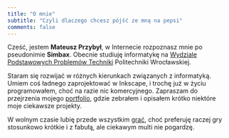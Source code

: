 ```yaml
---
title: "O mnie"
subtitle: "Czyli dlaczego chcesz pójść ze mną na pepsi"
comments: false
---
```


Cześć, jestem **Mateusz Przybył**, w Internecie rozpoznasz mnie po pseudonimie **Simbax**. Obecnie studiuję informatykę na [Wydziale Podstawowych Problemów Techniki](http://studia.cs.pwr.edu.pl/) Politechniki Wrocławskiej.

Staram się rozwijać w różnych kierunkach związanych z informatyką. Umiem coś ładnego zaprojektować w Inkscape, i trochę już w życiu programowałem, choć na razie nic komercyjnego. Zapraszam do przejrzenia mojego [portfolio](/page/portfolio), gdzie zebrałem i opisałem krótko niektóre moje ciekawsze projekty.

W wolnym czasie lubię przede wszystkim [grać](http://steamcommunity.com/id/simbax), choć preferuję raczej gry stosunkowo krótkie i z fabułą, ale ciekawym multi nie pogardzę.